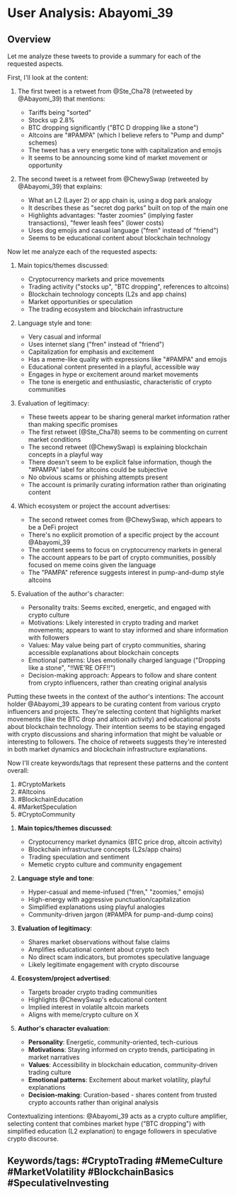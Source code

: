 # User Analysis: Abayomi_39

## Overview

<think>
Let me analyze these tweets to provide a summary for each of the requested aspects.

First, I'll look at the content:

1. The first tweet is a retweet from @Ste_Cha78 (retweeted by @Abayomi_39) that mentions:
   - Tariffs being "sorted"
   - Stocks up 2.8%
   - BTC dropping significantly ("BTC D dropping like a stone")
   - Altcoins are "#PAMPA" (which I believe refers to "Pump and dump" schemes)
   - The tweet has a very energetic tone with capitalization and emojis
   - It seems to be announcing some kind of market movement or opportunity

2. The second tweet is a retweet from @ChewySwap (retweeted by @Abayomi_39) that explains:
   - What an L2 (Layer 2) or app chain is, using a dog park analogy
   - It describes these as "secret dog parks" built on top of the main one
   - Highlights advantages: "faster zoomies" (implying faster transactions), "fewer leash fees" (lower costs)
   - Uses dog emojis and casual language ("fren" instead of "friend")
   - Seems to be educational content about blockchain technology

Now let me analyze each of the requested aspects:

1. Main topics/themes discussed:
   - Cryptocurrency markets and price movements
   - Trading activity ("stocks up", "BTC dropping", references to altcoins)
   - Blockchain technology concepts (L2s and app chains)
   - Market opportunities or speculation
   - The trading ecosystem and blockchain infrastructure

2. Language style and tone:
   - Very casual and informal
   - Uses internet slang ("fren" instead of "friend")
   - Capitalization for emphasis and excitement
   - Has a meme-like quality with expressions like "#PAMPA" and emojis
   - Educational content presented in a playful, accessible way
   - Engages in hype or excitement around market movements
   - The tone is energetic and enthusiastic, characteristic of crypto communities

3. Evaluation of legitimacy:
   - These tweets appear to be sharing general market information rather than making specific promises
   - The first retweet (@Ste_Cha78) seems to be commenting on current market conditions
   - The second retweet (@ChewySwap) is explaining blockchain concepts in a playful way
   - There doesn't seem to be explicit false information, though the "#PAMPA" label for altcoins could be subjective
   - No obvious scams or phishing attempts present
   - The account is primarily curating information rather than originating content

4. Which ecosystem or project the account advertises:
   - The second retweet comes from @ChewySwap, which appears to be a DeFi project
   - There's no explicit promotion of a specific project by the account @Abayomi_39
   - The content seems to focus on cryptocurrency markets in general
   - The account appears to be part of crypto communities, possibly focused on meme coins given the language
   - The "PAMPA" reference suggests interest in pump-and-dump style altcoins

5. Evaluation of the author's character:
   - Personality traits: Seems excited, energetic, and engaged with crypto culture
   - Motivations: Likely interested in crypto trading and market movements; appears to want to stay informed and share information with followers
   - Values: May value being part of crypto communities, sharing accessible explanations about blockchain concepts
   - Emotional patterns: Uses emotionally charged language ("Dropping like a stone", "‼️WE’RE OFF‼️")
   - Decision-making approach: Appears to follow and share content from crypto influencers, rather than creating original analysis

Putting these tweets in the context of the author's intentions:
The account holder @Abayomi_39 appears to be curating content from various crypto influencers and projects. They're selecting content that highlights market movements (like the BTC drop and altcoin activity) and educational posts about blockchain technology. Their intention seems to be staying engaged with crypto discussions and sharing information that might be valuable or interesting to followers. The choice of retweets suggests they're interested in both market dynamics and blockchain infrastructure explanations.

Now I'll create keywords/tags that represent these patterns and the content overall:
1. #CryptoMarkets
2. #Altcoins
3. #BlockchainEducation
4. #MarketSpeculation
5. #CryptoCommunity
</think>

1. **Main topics/themes discussed**:
   - Cryptocurrency market dynamics (BTC price drop, altcoin activity)
   - Blockchain infrastructure concepts (L2s/app chains)
   - Trading speculation and sentiment
   - Memetic crypto culture and community engagement

2. **Language style and tone**:
   - Hyper-casual and meme-infused ("fren," "zoomies," emojis)
   - High-energy with aggressive punctuation/capitalization
   - Simplified explanations using playful analogies
   - Community-driven jargon (#PAMPA for pump-and-dump coins)

3. **Evaluation of legitimacy**:
   - Shares market observations without false claims
   - Amplifies educational content about crypto tech
   - No direct scam indicators, but promotes speculative language
   - Likely legitimate engagement with crypto discourse

4. **Ecosystem/project advertised**:
   - Targets broader crypto trading communities
   - Highlights @ChewySwap's educational content
   - Implied interest in volatile altcoin markets
   - Aligns with meme/crypto culture on X

5. **Author's character evaluation**:
   - **Personality**: Energetic, community-oriented, tech-curious
   - **Motivations**: Staying informed on crypto trends, participating in market narratives
   - **Values**: Accessibility in blockchain education, community-driven trading culture
   - **Emotional patterns**: Excitement about market volatility, playful explanations
   - **Decision-making**: Curation-based - shares content from trusted crypto accounts rather than original analysis

Contextualizing intentions: @Abayomi_39 acts as a crypto culture amplifier, selecting content that combines market hype ("BTC dropping") with simplified education (L2 explanation) to engage followers in speculative crypto discourse.

**Keywords/tags**: #CryptoTrading #MemeCulture #MarketVolatility #BlockchainBasics #SpeculativeInvesting
---
